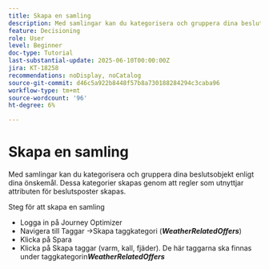 ```yaml
---
title: Skapa en samling
description: Med samlingar kan du kategorisera och gruppera dina beslutsobjekt enligt dina önskemål. Dessa kategorier skapas genom att regler som utnyttjar attributen för beslutsposter skapas.
feature: Decisioning
role: User
level: Beginner
doc-type: Tutorial
last-substantial-update: 2025-06-10T00:00:00Z
jira: KT-18258
recommendations: noDisplay, noCatalog
source-git-commit: d46c5a922b8448f57b8a730188284294c3caba96
workflow-type: tm+mt
source-wordcount: '96'
ht-degree: 6%

---
```



# Skapa en samling

Med samlingar kan du kategorisera och gruppera dina beslutsobjekt enligt dina önskemål. Dessa kategorier skapas genom att regler som utnyttjar attributen för beslutsposter skapas.

Steg för att skapa en samling

* Logga in på Journey Optimizer
* Navigera till Taggar ->Skapa taggkategori (_&#x200B;**WeatherRelatedOffers**&#x200B;_)
* Klicka på Spara
* Klicka på Skapa taggar (varm, kall, fjäder). De här taggarna ska finnas under taggkategorin _&#x200B;**WeatherRelatedOffers**&#x200B;_

